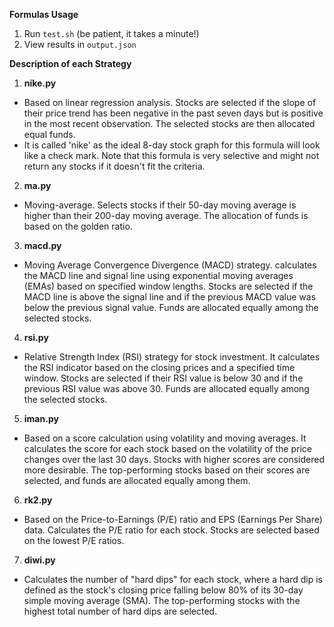 **Formulas Usage**

1. Run ``test.sh`` (be patient, it takes a minute!)
2. View results in ``output.json``

**Description of each Strategy**

1. **nike.py**
- Based on linear regression analysis. Stocks are selected if the slope of their price trend has been negative in the past seven days but is positive in the most recent observation. The selected stocks are then allocated equal funds.
- It is called 'nike' as the ideal 8-day stock graph for this formula will look like a check mark. Note that this formula is very selective and might not return any stocks if it doesn't fit the criteria.

2. **ma.py**
- Moving-average. Selects stocks if their 50-day moving average is higher than their 200-day moving average. The allocation of funds is based on the golden ratio.

3. **macd.py**
- Moving Average Convergence Divergence (MACD) strategy. calculates the MACD line and signal line using exponential moving averages (EMAs) based on specified window lengths. Stocks are selected if the MACD line is above the signal line and if the previous MACD value was below the previous signal value. Funds are allocated equally among the selected stocks.

4. **rsi.py**
- Relative Strength Index (RSI) strategy for stock investment. It calculates the RSI indicator based on the closing prices and a specified time window. Stocks are selected if their RSI value is below 30 and if the previous RSI value was above 30. Funds are allocated equally among the selected stocks.

5. **iman.py**
- Based on a score calculation using volatility and moving averages. It calculates the score for each stock based on the volatility of the price changes over the last 30 days. Stocks with higher scores are considered more desirable. The top-performing stocks based on their scores are selected, and funds are allocated equally among them.

6. **rk2.py**
- Based on the Price-to-Earnings (P/E) ratio and EPS (Earnings Per Share) data. Calculates the P/E ratio for each stock. Stocks are selected based on the lowest P/E ratios. 

7. **diwi.py**
- Calculates the number of "hard dips" for each stock, where a hard dip is defined as the stock's closing price falling below 80% of its 30-day simple moving average (SMA). The top-performing stocks with the highest total number of hard dips are selected.
